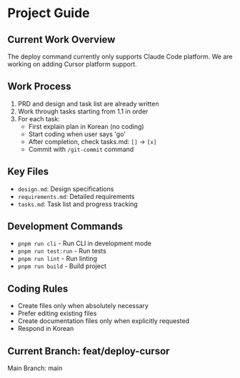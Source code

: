 # Project Guide

## Current Work Overview
The deploy command currently only supports Claude Code platform. We are working on adding Cursor platform support.

## Work Process
1. PRD and design and task list are already written
2. Work through tasks starting from 1.1 in order
3. For each task:
   - First explain plan in Korean (no coding)
   - Start coding when user says 'go'
   - After completion, check tasks.md: `[]` -> `[x]`
   - Commit with `/git-commit` command

## Key Files
- `design.md`: Design specifications
- `requirements.md`: Detailed requirements
- `tasks.md`: Task list and progress tracking

## Development Commands
- `pnpm run cli` - Run CLI in development mode
- `pnpm run test:run` - Run tests
- `pnpm run lint` - Run linting
- `pnpm run build` - Build project

## Coding Rules
- Create files only when absolutely necessary
- Prefer editing existing files
- Create documentation files only when explicitly requested
- Respond in Korean

## Current Branch: feat/deploy-cursor
Main Branch: main